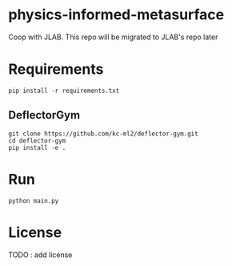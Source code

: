 # physics-informed-metasurface
Coop with JLAB. This repo will be migrated to JLAB's repo later

# Requirements

```shell
pip install -r requirements.txt
```
## DeflectorGym

```shell
git clone https://github.com/kc-ml2/deflector-gym.git
cd deflector-gym
pip install -e .
```

# Run
```shell
python main.py
```

# License
TODO : add license